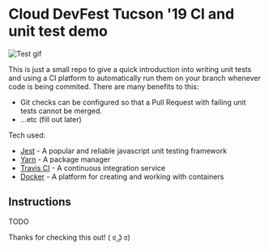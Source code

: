 # Cloud DevFest Tucson '19 CI and unit test demo

![Test gif](https://media.giphy.com/media/gw3IWyGkC0rsazTi/giphy.gif)

This is just a small repo to give a quick introduction into writing unit tests and using a CI platform to automatically run them on your branch whenever code is being commited.
There are many benefits to this:
- Git checks can be configured so that a Pull Request with failing unit tests cannot be merged.
- ...etc (fill out later)

Tech used:
- [Jest](https://jestjs.io/) - A popular and reliable javascript unit testing framework
- [Yarn](https://yarnpkg.com/lang/en/) - A package manager
- [Travis CI](https://travis-ci.org/) - A continuous integration service
- [Docker](https://www.docker.com/) - A platform for creating and working with containers


## Instructions

TODO



Thanks for checking this out! ( ಠ ͜ʖ ಠ)	